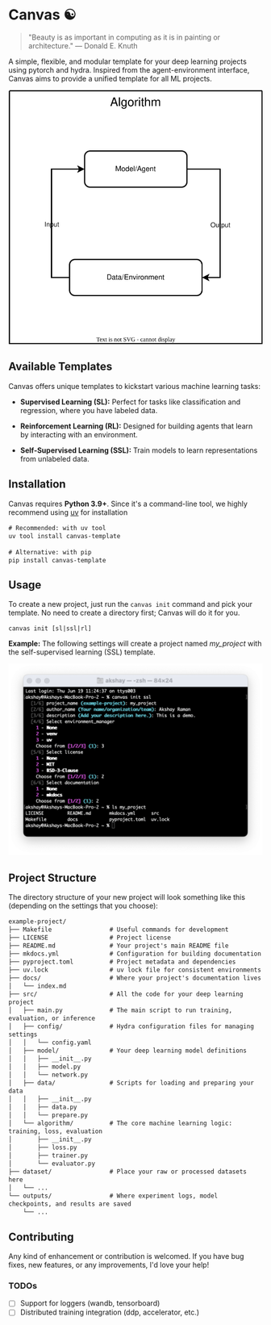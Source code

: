 # Canvas ☯︎

> "Beauty is as important in computing as it is in painting or architecture." — Donald E. Knuth

A simple, flexible, and modular template for your deep learning projects using pytorch and hydra. Inspired from the agent-environment interface, Canvas aims to provide a unified template for all ML projects.

<p align="center">
<img src="https://raw.githubusercontent.com/ramanakshay/canvas/main/docs/images/architecture.svg"
alt="Canvas Architecture Diagram">
</p>

## Available Templates

Canvas offers unique templates to kickstart various machine learning tasks:

* **Supervised Learning (SL):** Perfect for tasks like classification and regression, where you have labeled data.

* **Reinforcement Learning (RL):**  Designed for building agents that learn by interacting with an environment.

* **Self-Supervised Learning (SSL):** Train models to learn representations from unlabeled data.

## Installation

Canvas requires **Python 3.9+**. Since it's a command-line tool, we highly recommend using [uv](https://docs.astral.sh/uv/) for installation

```
# Recommended: with uv tool
uv tool install canvas-template

# Alternative: with pip
pip install canvas-template
```

## Usage

To create a new project, just run the `canvas init` command and pick your template. No need to create a directory first; Canvas will do it for you.

```
canvas init [sl|ssl|rl]
```

**Example:** The following settings will create a project named *my_project* with the self-supervised learning (SSL) template.

<p align="center">
<img src="https://raw.githubusercontent.com/ramanakshay/canvas/main/docs/images/canvas_demo.png"
alt="Canvas Demo">
</p>


## Project Structure

The directory structure of your new project will look something like this (depending on the settings that you choose):

```
example-project/
├── Makefile                # Useful commands for development
├── LICENSE                 # Project license
├── README.md               # Your project's main README file
├── mkdocs.yml              # Configuration for building documentation
├── pyproject.toml          # Project metadata and dependencies
├── uv.lock                 # uv lock file for consistent environments
├── docs/                   # Where your project's documentation lives
│   └── index.md
├── src/                    # All the code for your deep learning project
│   ├── main.py             # The main script to run training, evaluation, or inference
│   ├── config/             # Hydra configuration files for managing settings
│   │   └── config.yaml
│   ├── model/              # Your deep learning model definitions
│   │   ├── __init__.py
│   │   ├── model.py
│   │   └── network.py
│   ├── data/               # Scripts for loading and preparing your data
│   │   ├── __init__.py
│   │   ├── data.py
│   │   └── prepare.py
│   └── algorithm/          # The core machine learning logic: training, loss, evaluation
│       ├── __init__.py
│       ├── loss.py
│       ├── trainer.py
│       └── evaluator.py
├── dataset/                # Place your raw or processed datasets here
│   └── ...
└── outputs/                # Where experiment logs, model checkpoints, and results are saved
    └── ...
```

## Contributing

Any kind of enhancement or contribution is welcomed. If you have bug fixes, new features, or any improvements, I'd love your help!

### TODOs

- [ ] Support for loggers (wandb, tensorboard)
- [ ] Distributed training integration (ddp, accelerator, etc.)
